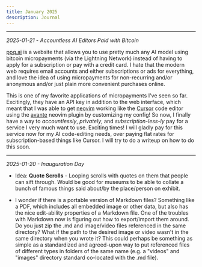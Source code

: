 ```yaml
---
title: January 2025
description: Journal
---
```


---

_2025-01-21_ - _Accountless AI Editors Paid with Bitcoin_

[ppq.ai](https://ppq.ai/) is a website that allows you to use pretty much any AI model using bitcoin micropayments (via the Lightning Network) instead of having to apply for a subscription or pay with a credit card. I hate that the modern web requires email accounts and either subscriptions or ads for everything, and love the idea of using micropayments for non-recurring and/or anonymous and/or just plain more convenient purchases online. 

This is one of my favorite applications of micropayments I've seen so far. Excitingly, they have an API key in addition to the web interface, which meant that I was able to get [neovim](https://neovim.io/) working like the [Cursor](https://www.cursor.com/) code editor using the [avante](https://github.com/yetone/avante.nvim) neovim plugin by customizing my config! So now, I finally have a way to _accountlessly_, _privately_, and _subscription-less-ly_ pay for a service I very much want to use. Exciting times! I will gladly pay for this service now for my AI code-editing needs, over paying flat rates for subscription-based things like Cursor. I will try to do a writeup on how to do this soon. 

---

_2025-01-20 - Inauguration Day_

- Idea: **Quote Scrolls** - Looping scrolls with quotes on them that people can sift through. Would be good for museums to be able to collate a bunch of famous things said about/by the place/person on exhibit.

- I wonder if there is a portable version of Markdown files? Something like a PDF, which includes all embedded image or other data, but also has the nice edit-ability properties of a Markdown file. One of the troubles with Markdown now is figuring out how to export/import them around. Do you just zip the .md and image/video files referenced in the same directory? What if the path to the desired image or video wasn't in the same directory when you wrote it? This could perhaps be something as simple as a standardized and agreed-upon way to put referenced files of different types in folders of the same name (e.g. a "videos" and "images" directory standard co-located with the .md file).
